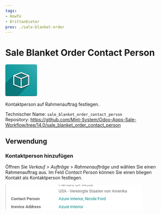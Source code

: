 ```yaml
---
tags:
- HowTo
- Drittanbieter
prev: ./sale-blanket-order
---
```

# Sale Blanket Order Contact Person
![icon_oms_box](assets/icon_oms_box.png)

Kontaktperson auf Rahmenauftrag festlegen. 

Technischer Name: `sale_blanket_order_contact_person`\
Repository: <https://github.com/Mint-System/Odoo-Apps-Sale-Workflow/tree/14.0/sale_blanket_order_contact_person>

## Verwendung

### Kontaktperson hinzufügen

Öffnen Sie *Verkauf > Aufträge > Rahmenaufträge* und wählen Sie einen Rahmenauftrag aus. Im Feld *Contact Person* können Sie einen bliegen Kontakt als Kontaktperson festlegen.

![](assets/Sale%20Blanket%20Order%20Contact%20Person.png)